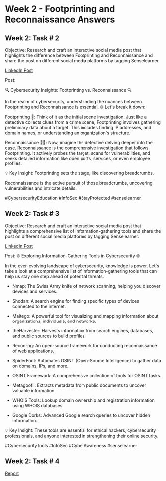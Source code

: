 # Week 2 - Footprinting and Reconnaissance Answers

<h2>Week 2: Task # 2</h2>

Objective: 
Research and craft an interactive social media post that highlights the difference between Footprinting and Reconnaissance and share the post on different social media platforms by tagging Senselearner. 

[LinkedIn Post](https://www.linkedin.com/posts/jeff-tsui177_cybersecurityeducation-infosec-stayprotected-activity-7110379738245820416-VpIX?utm_source=share&utm_medium=member_desktop)

Post:

🔍 Cybersecurity Insights: Footprinting vs. Reconnaissance 🔍

In the realm of cybersecurity, understanding the nuances between Footprinting and Reconnaissance is essential. 🌐 Let's break it down:

Footprinting 👣:
Think of it as the initial scene investigation. Just like a detective collects clues from a crime scene, Footprinting involves gathering preliminary data about a target. This includes finding IP addresses, and domain names, or understanding an organization's structure.

Reconnaissance 🕵️‍♂️:
Now, imagine the detective delving deeper into the case. Reconnaissance is the comprehensive investigation that follows Footprinting. It actively probes the target, scans for vulnerabilities, and seeks detailed information like open ports, services, or even employee profiles.

💡 Key Insight:
Footprinting sets the stage, like discovering breadcrumbs.

Reconnaissance is the active pursuit of those breadcrumbs, uncovering vulnerabilities and intricate details.


#CybersecurityEducation #InfoSec #StayProtected #senselearner

<h2></h2>

<h2>Week 2: Task # 3</h2>

Objective:
Research and craft an interactive social media post that highlights a comprehensive list of information-gathering tools and share the post on different social media platforms by tagging Senselearner. 

[LinkedIn Post](https://www.linkedin.com/posts/jeff-tsui177_cybersecuritytools-infosec-cyberawareness-activity-7110380945546915840-S0JA?utm_source=share&utm_medium=member_desktop)

Post:
🌐 Exploring Information-Gathering Tools in Cybersecurity 🌐

In the ever-evolving landscape of cybersecurity, knowledge is power. Let's take a look at a comprehensive list of information-gathering tools that can help us stay one step ahead of potential threats.

- Nmap: The Swiss Army knife of network scanning, helping you discover devices and services.

- Shodan: A search engine for finding specific types of devices connected to the internet.

- Maltego: A powerful tool for visualizing and mapping information about organizations, individuals, and networks.

- theHarvester: Harvests information from search engines, databases, and public sources to build profiles.

- Recon-ng: An open-source framework for conducting reconnaissance of web applications.

- SpiderFoot: Automates OSINT (Open-Source Intelligence) to gather data on domains, IPs, and more.

- OSINT Framework: A comprehensive collection of tools for OSINT tasks.

- Metagoofil: Extracts metadata from public documents to uncover valuable information.

- WHOIS Tools: Lookup domain ownership and registration information using WHOIS databases.

- Google Dorks: Advanced Google search queries to uncover hidden information.

💡 Key Insight:
These tools are essential for ethical hackers, cybersecurity professionals, and anyone interested in strengthening their online security.

#CybersecurityTools #InfoSec #CyberAwareness #senselearner

<h2></h2>

<h2>Week 2: Task # 4</h2>

[Report]()
